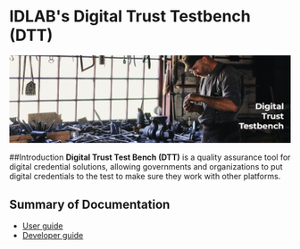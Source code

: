 # IDLAB's Digital Trust Testbench (DTT)

<img src="images/dtt-workshop.png"  />

##Introduction
**Digital Trust Test Bench (DTT)** is a quality assurance tool for digital credential solutions, allowing governments and organizations to put digital credentials to the test to make sure they work with other platforms.

## Summary of Documentation
* [User guide](userguide/ug_intro.md)
* [Developer guide](developerguide/dg_intro.md)


